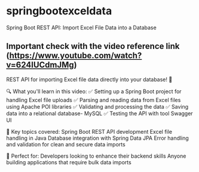 # springbootexceldata
Spring Boot REST API: Import Excel File Data into a Database
## Important check with the video reference link (https://www.youtube.com/watch?v=624IUCdmJMg)

REST API for importing Excel file data directly into your database! 🚀

🔍 What you'll learn in this video:
✅ Setting up a Spring Boot project for handling Excel file uploads
✅ Parsing and reading data from Excel files using Apache POI libraries
✅ Validating and processing the data
✅ Saving data into a relational database- MySQL
✅ Testing the API with tool Swagger UI

📂 Key topics covered:
Spring Boot REST API development
Excel file handling in Java
Database integration with Spring Data JPA
Error handling and validation for clean and secure data imports

🎯 Perfect for:
Developers looking to enhance their backend skills
Anyone building applications that require bulk data imports



